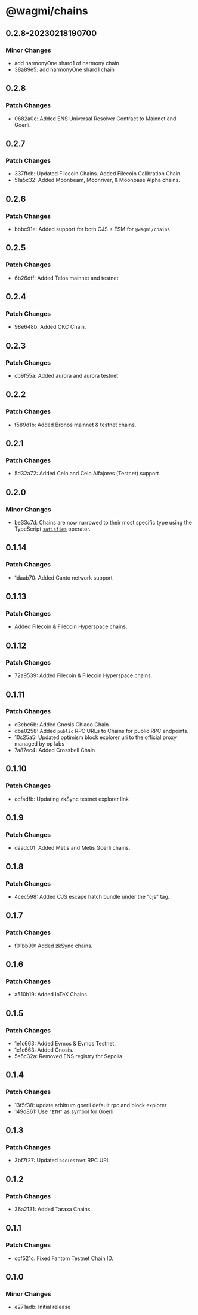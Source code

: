 # @wagmi/chains

## 0.2.8-20230218190700

### Minor Changes

- add harmonyOne shard1 of harmony chain
- 38a89e5: add harmonyOne shard1 chain

## 0.2.8

### Patch Changes

- 0682a0e: Added ENS Universal Resolver Contract to Mainnet and Goerli.

## 0.2.7

### Patch Changes

- 337ffeb: Updated Filecoin Chains. Added Filecoin Calibration Chain.
- 51a5c32: Added Moonbeam, Moonriver, & Moonbase Alpha chains.

## 0.2.6

### Patch Changes

- bbbc91e: Added support for both CJS + ESM for `@wagmi/chains`

## 0.2.5

### Patch Changes

- 6b26dff: Added Telos mainnet and testnet

## 0.2.4

### Patch Changes

- 98e648b: Added OKC Chain.

## 0.2.3

### Patch Changes

- cb9f55a: Added aurora and aurora testnet

## 0.2.2

### Patch Changes

- f589d1b: Added Bronos mainnet & testnet chains.

## 0.2.1

### Patch Changes

- 5d32a72: Added Celo and Celo Alfajores (Testnet) support

## 0.2.0

### Minor Changes

- be33c7d: Chains are now narrowed to their most specific type using the TypeScript [`satisfies`](https://devblogs.microsoft.com/typescript/announcing-typescript-4-9/#the-satisfies-operator) operator.

## 0.1.14

### Patch Changes

- 1daab70: Added Canto network support

## 0.1.13

### Patch Changes

- Added Filecoin & Filecoin Hyperspace chains.

## 0.1.12

### Patch Changes

- 72a9539: Added Filecoin & Filecoin Hyperspace chains.

## 0.1.11

### Patch Changes

- d3cbc6b: Added Gnosis Chiado Chain
- dba0258: Added `public` RPC URLs to Chains for public RPC endpoints.
- 10c25a5: Updated optimism block explorer uri to the official proxy managed by op labs
- 7a87ec4: Added Crossbell Chain

## 0.1.10

### Patch Changes

- ccfadfb: Updating zkSync testnet explorer link

## 0.1.9

### Patch Changes

- daadc01: Added Metis and Metis Goerli chains.

## 0.1.8

### Patch Changes

- 4cec598: Added CJS escape hatch bundle under the "cjs" tag.

## 0.1.7

### Patch Changes

- f01bb99: Added zkSync chains.

## 0.1.6

### Patch Changes

- a510b19: Added IoTeX Chains.

## 0.1.5

### Patch Changes

- 1e1c663: Added Evmos & Evmos Testnet.
- 1e1c663: Added Gnosis.
- 5e5c32a: Removed ENS registry for Sepolia.

## 0.1.4

### Patch Changes

- 13f5f38: update arbitrum goerli default rpc and block explorer
- 149d861: Use `"ETH"` as symbol for Goerli

## 0.1.3

### Patch Changes

- 3bf7f27: Updated `bscTestnet` RPC URL

## 0.1.2

### Patch Changes

- 36a2131: Added Taraxa Chains.

## 0.1.1

### Patch Changes

- ccf521c: Fixed Fantom Testnet Chain ID.

## 0.1.0

### Minor Changes

- e271adb: Initial release

